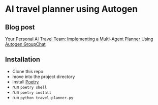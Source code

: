 # AI travel planner using Autogen

## Blog post

  [Your Personal AI Travel Team: Implementing a Multi-Agent Planner Using Autogen GroupChat]()

## Installation

- Clone this repo
- move into the project directory
- install [Poetry](https://python-poetry.org/docs/#installation)
- run `poetry shell`
- run `poetry install`
- run `python travel-planner.py`